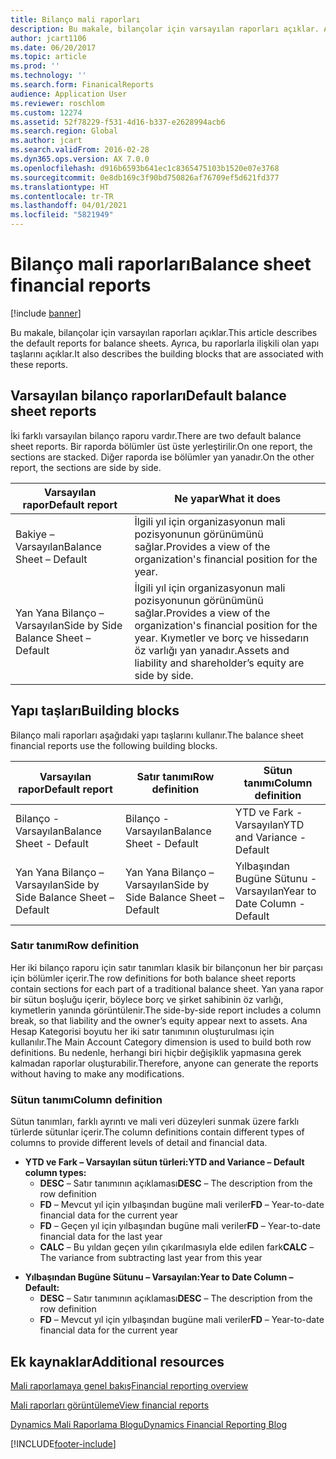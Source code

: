 ```yaml
---
title: Bilanço mali raporları
description: Bu makale, bilançolar için varsayılan raporları açıklar. Ayrıca, bu raporlarla ilişkili olan yapı taşlarını açıklar.
author: jcart1106
ms.date: 06/20/2017
ms.topic: article
ms.prod: ''
ms.technology: ''
ms.search.form: FinanicalReports
audience: Application User
ms.reviewer: roschlom
ms.custom: 12274
ms.assetid: 52f78229-f531-4d16-b337-e2628994acb6
ms.search.region: Global
ms.author: jcart
ms.search.validFrom: 2016-02-28
ms.dyn365.ops.version: AX 7.0.0
ms.openlocfilehash: d916b6593b641ec1c8365475103b1520e07e3768
ms.sourcegitcommit: 0e8db169c3f90bd750826af76709ef5d621fd377
ms.translationtype: HT
ms.contentlocale: tr-TR
ms.lasthandoff: 04/01/2021
ms.locfileid: "5821949"
---
```

# <a name="balance-sheet-financial-reports"></a><span data-ttu-id="71e88-104">Bilanço mali raporları</span><span class="sxs-lookup"><span data-stu-id="71e88-104">Balance sheet financial reports</span></span>

[!include [banner](../includes/banner.md)]

<span data-ttu-id="71e88-105">Bu makale, bilançolar için varsayılan raporları açıklar.</span><span class="sxs-lookup"><span data-stu-id="71e88-105">This article describes the default reports for balance sheets.</span></span> <span data-ttu-id="71e88-106">Ayrıca, bu raporlarla ilişkili olan yapı taşlarını açıklar.</span><span class="sxs-lookup"><span data-stu-id="71e88-106">It also describes the building blocks that are associated with these reports.</span></span> 

<a name="default-balance-sheet-reports"></a><span data-ttu-id="71e88-107">Varsayılan bilanço raporları</span><span class="sxs-lookup"><span data-stu-id="71e88-107">Default balance sheet reports</span></span>
-----------------------------

<span data-ttu-id="71e88-108">İki farklı varsayılan bilanço raporu vardır.</span><span class="sxs-lookup"><span data-stu-id="71e88-108">There are two default balance sheet reports.</span></span> <span data-ttu-id="71e88-109">Bir raporda bölümler üst üste yerleştirilir.</span><span class="sxs-lookup"><span data-stu-id="71e88-109">On one report, the sections are stacked.</span></span> <span data-ttu-id="71e88-110">Diğer raporda ise bölümler yan yanadır.</span><span class="sxs-lookup"><span data-stu-id="71e88-110">On the other report, the sections are side by side.</span></span>

| <span data-ttu-id="71e88-111">Varsayılan rapor</span><span class="sxs-lookup"><span data-stu-id="71e88-111">Default report</span></span>                       | <span data-ttu-id="71e88-112">Ne yapar</span><span class="sxs-lookup"><span data-stu-id="71e88-112">What it does</span></span>                                                                                                                           |
|--------------------------------------|----------------------------------------------------------------------------------------------------------------------------------------|
| <span data-ttu-id="71e88-113">Bakiye – Varsayılan</span><span class="sxs-lookup"><span data-stu-id="71e88-113">Balance Sheet – Default</span></span>              | <span data-ttu-id="71e88-114">İlgili yıl için organizasyonun mali pozisyonunun görünümünü sağlar.</span><span class="sxs-lookup"><span data-stu-id="71e88-114">Provides a view of the organization's financial position for the year.</span></span>                                                                 |
| <span data-ttu-id="71e88-115">Yan Yana Bilanço – Varsayılan</span><span class="sxs-lookup"><span data-stu-id="71e88-115">Side by Side Balance Sheet – Default</span></span> | <span data-ttu-id="71e88-116">İlgili yıl için organizasyonun mali pozisyonunun görünümünü sağlar.</span><span class="sxs-lookup"><span data-stu-id="71e88-116">Provides a view of the organization's financial position for the year.</span></span> <span data-ttu-id="71e88-117">Kıymetler ve borç ve hissedarın öz varlığı yan yanadır.</span><span class="sxs-lookup"><span data-stu-id="71e88-117">Assets and liability and shareholder’s equity are side by side.</span></span> |

## <a name="building-blocks"></a><span data-ttu-id="71e88-118">Yapı taşları</span><span class="sxs-lookup"><span data-stu-id="71e88-118">Building blocks</span></span>
<span data-ttu-id="71e88-119">Bilanço mali raporları aşağıdaki yapı taşlarını kullanır.</span><span class="sxs-lookup"><span data-stu-id="71e88-119">The balance sheet financial reports use the following building blocks.</span></span>

| <span data-ttu-id="71e88-120">Varsayılan rapor</span><span class="sxs-lookup"><span data-stu-id="71e88-120">Default report</span></span>                       | <span data-ttu-id="71e88-121">Satır tanımı</span><span class="sxs-lookup"><span data-stu-id="71e88-121">Row definition</span></span>                       | <span data-ttu-id="71e88-122">Sütun tanımı</span><span class="sxs-lookup"><span data-stu-id="71e88-122">Column definition</span></span>             |
|--------------------------------------|--------------------------------------|-------------------------------|
| <span data-ttu-id="71e88-123">Bilanço - Varsayılan</span><span class="sxs-lookup"><span data-stu-id="71e88-123">Balance Sheet - Default</span></span>              | <span data-ttu-id="71e88-124">Bilanço - Varsayılan</span><span class="sxs-lookup"><span data-stu-id="71e88-124">Balance Sheet - Default</span></span>              | <span data-ttu-id="71e88-125">YTD ve Fark - Varsayılan</span><span class="sxs-lookup"><span data-stu-id="71e88-125">YTD and Variance - Default</span></span>    |
| <span data-ttu-id="71e88-126">Yan Yana Bilanço – Varsayılan</span><span class="sxs-lookup"><span data-stu-id="71e88-126">Side by Side Balance Sheet – Default</span></span> | <span data-ttu-id="71e88-127">Yan Yana Bilanço – Varsayılan</span><span class="sxs-lookup"><span data-stu-id="71e88-127">Side by Side Balance Sheet – Default</span></span> | <span data-ttu-id="71e88-128">Yılbaşından Bugüne Sütunu - Varsayılan</span><span class="sxs-lookup"><span data-stu-id="71e88-128">Year to Date Column - Default</span></span> |

### <a name="row-definition"></a><span data-ttu-id="71e88-129">Satır tanımı</span><span class="sxs-lookup"><span data-stu-id="71e88-129">Row definition</span></span>

<span data-ttu-id="71e88-130">Her iki bilanço raporu için satır tanımları klasik bir bilançonun her bir parçası için bölümler içerir.</span><span class="sxs-lookup"><span data-stu-id="71e88-130">The row definitions for both balance sheet reports contain sections for each part of a traditional balance sheet.</span></span> <span data-ttu-id="71e88-131">Yan yana rapor bir sütun boşluğu içerir, böylece borç ve şirket sahibinin öz varlığı, kıymetlerin yanında görüntülenir.</span><span class="sxs-lookup"><span data-stu-id="71e88-131">The side-by-side report includes a column break, so that liability and the owner’s equity appear next to assets.</span></span> <span data-ttu-id="71e88-132">Ana Hesap Kategorisi boyutu her iki satır tanımının oluşturulması için kullanılır.</span><span class="sxs-lookup"><span data-stu-id="71e88-132">The Main Account Category dimension is used to build both row definitions.</span></span> <span data-ttu-id="71e88-133">Bu nedenle, herhangi biri hiçbir değişiklik yapmasına gerek kalmadan raporlar oluşturabilir.</span><span class="sxs-lookup"><span data-stu-id="71e88-133">Therefore, anyone can generate the reports without having to make any modifications.</span></span>

### <a name="column-definition"></a><span data-ttu-id="71e88-134">Sütun tanımı</span><span class="sxs-lookup"><span data-stu-id="71e88-134">Column definition</span></span>

<span data-ttu-id="71e88-135">Sütun tanımları, farklı ayrıntı ve mali veri düzeyleri sunmak üzere farklı türlerde sütunlar içerir.</span><span class="sxs-lookup"><span data-stu-id="71e88-135">The column definitions contain different types of columns to provide different levels of detail and financial data.</span></span>

-   <span data-ttu-id="71e88-136">**YTD ve Fark – Varsayılan sütun türleri:**</span><span class="sxs-lookup"><span data-stu-id="71e88-136">**YTD and Variance – Default column types:**</span></span>
    -   <span data-ttu-id="71e88-137">**DESC** – Satır tanımının açıklaması</span><span class="sxs-lookup"><span data-stu-id="71e88-137">**DESC** – The description from the row definition</span></span>
    -   <span data-ttu-id="71e88-138">**FD** – Mevcut yıl için yılbaşından bugüne mali veriler</span><span class="sxs-lookup"><span data-stu-id="71e88-138">**FD** – Year-to-date financial data for the current year</span></span>
    -   <span data-ttu-id="71e88-139">**FD** – Geçen yıl için yılbaşından bugüne mali veriler</span><span class="sxs-lookup"><span data-stu-id="71e88-139">**FD** – Year-to-date financial data for the last year</span></span>
    -   <span data-ttu-id="71e88-140">**CALC** – Bu yıldan geçen yılın çıkarılmasıyla elde edilen fark</span><span class="sxs-lookup"><span data-stu-id="71e88-140">**CALC** – The variance from subtracting last year from this year</span></span>

<!-- -->

-   <span data-ttu-id="71e88-141">**Yılbaşından Bugüne Sütunu – Varsayılan:**</span><span class="sxs-lookup"><span data-stu-id="71e88-141">**Year to Date Column – Default:**</span></span>
    -   <span data-ttu-id="71e88-142">**DESC** – Satır tanımının açıklaması</span><span class="sxs-lookup"><span data-stu-id="71e88-142">**DESC** – The description from the row definition</span></span>
    -   <span data-ttu-id="71e88-143">**FD** – Mevcut yıl için yılbaşından bugüne mali veriler</span><span class="sxs-lookup"><span data-stu-id="71e88-143">**FD** – Year-to-date financial data for the current year</span></span>



<a name="additional-resources"></a><span data-ttu-id="71e88-144">Ek kaynaklar</span><span class="sxs-lookup"><span data-stu-id="71e88-144">Additional resources</span></span>
--------

[<span data-ttu-id="71e88-145">Mali raporlamaya genel bakış</span><span class="sxs-lookup"><span data-stu-id="71e88-145">Financial reporting overview</span></span>](financial-reporting-getting-started.md)

[<span data-ttu-id="71e88-146">Mali raporları görüntüleme</span><span class="sxs-lookup"><span data-stu-id="71e88-146">View financial reports</span></span>](view-financial-reports.md)

[<span data-ttu-id="71e88-147">Dynamics Mali Raporlama Blogu</span><span class="sxs-lookup"><span data-stu-id="71e88-147">Dynamics Financial Reporting Blog</span></span>](https://blogs.msdn.com/b/dynamics_financial_reporting/)





[!INCLUDE[footer-include](../../includes/footer-banner.md)]